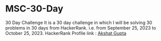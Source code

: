 # MSC-30-Day
30 Day Challenge
It is a 30 day challenge in which I will be solving 30 problems in 30 days from HackerRank.
i.e. from September 25, 2023 to October 25, 2023.
HackerRank Profile link : <a href="https://www.hackerrank.com/akshat24_ag?hr_r=1" target="_blank">Akshat Gupta</a>
